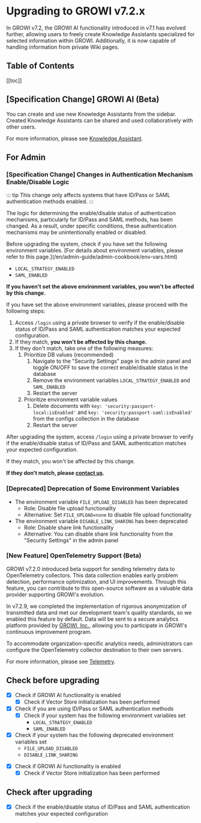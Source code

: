 # Upgrading to GROWI v7.2.x

In GROWI v7.2, the GROWI AI functionality introduced in v7.1 has evolved further, allowing users to freely create Knowledge Assistants specialized for selected information within GROWI.
Additionally, it is now capable of handling information from private Wiki pages.


## Table of Contents

[[toc]]


## [Specification Change] GROWI AI (Beta)

You can create and use new Knowledge Assistants from the sidebar. Created Knowledge Assistants can be shared and used collaboratively with other users.

For more information, please see [Knowledge Assistant](/en/guide/features/ai-knowledge-assistant.html).



## For Admin

### [Specification Change] Changes in Authentication Mechanism Enable/Disable Logic

::: tip
This change only affects systems that have ID/Pass or SAML authentication methods enabled.
:::

The logic for determining the enable/disable status of authentication mechanisms, particularly for ID/Pass and SAML methods, has been changed.
As a result, under specific conditions, these authentication mechanisms may be unintentionally enabled or disabled.

<ContextualBlock context="docs-growi-org">
Before upgrading the system, check if you have set the following environment variables. [For details about environment variables, please refer to this page.](/en/admin-guide/admin-cookbook/env-vars.html)

- `LOCAL_STRATEGY_ENABLED`
- `SAML_ENABLED`

**If you haven't set the above environment variables, you won't be affected by this change.**

If you have set the above environment variables, please proceed with the following steps:

1. Access `/login` using a private browser to verify if the enable/disable status of ID/Pass and SAML authentication matches your expected configuration.
1. If they match, **you won't be affected by this change.**
1. If they don't match, take one of the following measures:
    1. Prioritize DB values (recommended)
        1. Navigate to the "Security Settings" page in the admin panel and toggle ON/OFF to save the correct enable/disable status in the database
        1. Remove the environment variables `LOCAL_STRATEGY_ENABLED` and `SAML_ENABLED`
        1. Restart the server
    1. Prioritize environment variable values
        1. Delete documents with `key: 'security:passport-local:isEnabled'` and `key: 'security:passport-saml:isEnabled'` from the configs collection in the database
        1. Restart the server

</ContextualBlock>

<ContextualBlock context="help-growi-cloud">

After upgrading the system, access `/login` using a private browser to verify if the enable/disable status of ID/Pass and SAML authentication matches your expected configuration.

If they match, you won't be affected by this change.

**If they don't match, please [contact us](https://growi.cloud/contact).**

</ContextualBlock>


<ContextualBlock context="docs-growi-org">

### [Deprecated] Deprecation of Some Environment Variables

- The environment variable `FILE_UPLOAD_DISABLED` has been deprecated
  - Role: Disable file upload functionality
  - Alternative: Set `FILE_UPLOAD=none` to disable file upload functionality
- The environment variable `DISABLE_LINK_SHARING` has been deprecated
  - Role: Disable share link functionality
  - Alternative: You can disable share link functionality from the "Security Settings" in the admin panel

</ContextualBlock>


<ContextualBlock context="docs-growi-org">

### [New Feature] OpenTelemetry Support (Beta)

GROWI v7.2.0 introduced beta support for sending telemetry data to OpenTelemetry collectors.
This data collection enables early problem detection, performance optimization, and UI improvements.
Through this feature, you can contribute to this open-source software as a valuable data provider supporting GROWI's evolution.

In v7.2.9, we completed the implementation of rigorous anonymization of transmitted data and met our development team's quality standards,
so we enabled this feature by default.
Data will be sent to a secure analytics platform provided by [GROWI, Inc.](https://growi.co.jp),
allowing you to participate in GROWI's continuous improvement program.

To accommodate organization-specific analytics needs, administrators can configure the OpenTelemetry collector destination to their own servers.

For more information, please see [Telemetry](/en/admin-guide/admin-cookbook/telemetry.html).

</ContextualBlock>




## Check before upgrading

<ContextualBlock context="docs-growi-org">

- [x] Check if GROWI AI functionality is enabled
  - [x] Check if Vector Store initialization has been performed
- [x] Check if you are using ID/Pass or SAML authentication methods
  - [x] Check if your system has the following environment variables set
    - `LOCAL_STRATEGY_ENABLED`
    - `SAML_ENABLED`
- [x] Check if your system has the following deprecated environment variables set
  - `FILE_UPLOAD_DISABLED`
  - `DISABLE_LINK_SHARING`

</ContextualBlock>

<ContextualBlock context="help-growi-cloud">

- [x] Check if GROWI AI functionality is enabled
  - [x] Check if Vector Store initialization has been performed

</ContextualBlock>

<ContextualBlock context="help-growi-cloud">

## Check after upgrading

- [x] Check if the enable/disable status of ID/Pass and SAML authentication matches your expected configuration

</ContextualBlock>

